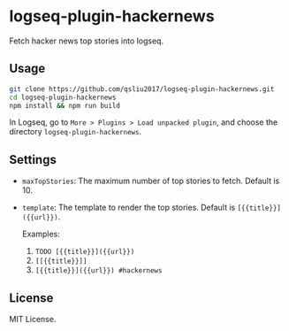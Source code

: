 # logseq-plugin-hackernews

Fetch hacker news top stories into logseq.

## Usage

```sh
git clone https://github.com/qsliu2017/logseq-plugin-hackernews.git
cd logseq-plugin-hackernews
npm install && npm run build
```

In Logseq, go to `More > Plugins > Load unpacked plugin`, and choose the directory `logseq-plugin-hackernews`.

## Settings

- `maxTopStories`: The maximum number of top stories to fetch. Default is 10.
- `template`: The template to render the top stories. Default is `[{{title}}]({{url}})`.

  Examples:
  1. `TODO [{{title}}]({{url}})`
  2. `[[{{title}}]]`
  3. `[{{title}}]({{url}}) #hackernews`

## License

MIT License.
